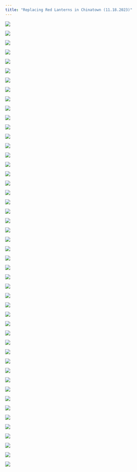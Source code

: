 ```yaml
---
title: "Replacing Red Lanterns in Chinatown (11.18.2023)"
---
```


![](https://res.cloudinary.com/dhngj18do/image/upload/f_auto,q_auto/v1/images/402871826_332854749379614_32751266830533789_n)

![](https://res.cloudinary.com/dhngj18do/image/upload/f_auto,q_auto/v1/images/402999857_332853099379779_2238546892569460293_n)

![](https://res.cloudinary.com/dhngj18do/image/upload/f_auto,q_auto/v1/images/402846373_332854416046314_4897268449363846591_n)

![](https://res.cloudinary.com/dhngj18do/image/upload/f_auto,q_auto/v1/images/402888505_332854509379638_6347254214537842628_n)

![](https://res.cloudinary.com/dhngj18do/image/upload/f_auto,q_auto/v1/images/402946591_332853622713060_8010218604195438378_n)

![](https://res.cloudinary.com/dhngj18do/image/upload/f_auto,q_auto/v1/images/402855787_332853356046420_5474659732078847671_n)

![](https://res.cloudinary.com/dhngj18do/image/upload/f_auto,q_auto/v1/images/404316409_332854026046353_4455596082737387249_n)

![](https://res.cloudinary.com/dhngj18do/image/upload/f_auto,q_auto/v1/images/402877713_332853046046451_7441497487200419100_n)

![](https://res.cloudinary.com/dhngj18do/image/upload/f_auto,q_auto/v1/images/402834913_332853159379773_2665410306099119085_n)

![](https://res.cloudinary.com/dhngj18do/image/upload/f_auto,q_auto/v1/images/402871261_332853332713089_3685800659484258751_n)

![](https://res.cloudinary.com/dhngj18do/image/upload/f_auto,q_auto/v1/images/402904775_332853189379770_2431894868731737621_n)

![](https://res.cloudinary.com/dhngj18do/image/upload/f_auto,q_auto/v1/images/404277938_332853199379769_6949586735662119343_n)

![](https://res.cloudinary.com/dhngj18do/image/upload/f_auto,q_auto/v1/images/404302596_332853282713094_1904527320843725172_n)

![](https://res.cloudinary.com/dhngj18do/image/upload/f_auto,q_auto/v1/images/404288137_332853389379750_8184557205176917877_n)

![](https://res.cloudinary.com/dhngj18do/image/upload/f_auto,q_auto/v1/images/402887647_332853469379742_7869876240807841002_n)

![](https://res.cloudinary.com/dhngj18do/image/upload/f_auto,q_auto/v1/images/402934861_332853442713078_4117398302548504144_n)

![](https://res.cloudinary.com/dhngj18do/image/upload/f_auto,q_auto/v1/images/402881230_332853496046406_6487685597056053143_n)

![](https://res.cloudinary.com/dhngj18do/image/upload/f_auto,q_auto/v1/images/402944258_332853572713065_1434430586556059981_n)

![](https://res.cloudinary.com/dhngj18do/image/upload/f_auto,q_auto/v1/images/402862848_332853632713059_745507950620934357_n)

![](https://res.cloudinary.com/dhngj18do/image/upload/f_auto,q_auto/v1/images/402901574_332853686046387_6524147480636180643_n)

![](https://res.cloudinary.com/dhngj18do/image/upload/f_auto,q_auto/v1/images/402904782_332853726046383_166271490480817535_n)

![](https://res.cloudinary.com/dhngj18do/image/upload/f_auto,q_auto/v1/images/402869038_332853756046380_2092897175093820989_n)

![](https://res.cloudinary.com/dhngj18do/image/upload/f_auto,q_auto/v1/images/402912414_332853782713044_3033032753004852993_n)

![](https://res.cloudinary.com/dhngj18do/image/upload/f_auto,q_auto/v1/images/402903435_332853866046369_4459180403966826470_n)

![](https://res.cloudinary.com/dhngj18do/image/upload/f_auto,q_auto/v1/images/404282557_332853889379700_6060805261837312861_n)

![](https://res.cloudinary.com/dhngj18do/image/upload/f_auto,q_auto/v1/images/402862562_332853912713031_2674906683656611776_n)

![](https://res.cloudinary.com/dhngj18do/image/upload/f_auto,q_auto/v1/images/402983210_332853986046357_4652217909945894121_n)

![](https://res.cloudinary.com/dhngj18do/image/upload/f_auto,q_auto/v1/images/402944317_332854016046354_1663578138997853454_n)

![](https://res.cloudinary.com/dhngj18do/image/upload/f_auto,q_auto/v1/images/402894978_332854072713015_6595477277632456337_n)

![](https://res.cloudinary.com/dhngj18do/image/upload/f_auto,q_auto/v1/images/402100658_332854156046340_8313979011522754382_n)

![](https://res.cloudinary.com/dhngj18do/image/upload/f_auto,q_auto/v1/images/402849715_332854132713009_7014876413872772009_n)

![](https://res.cloudinary.com/dhngj18do/image/upload/f_auto,q_auto/v1/images/402846860_332854179379671_8837099780959209772_n)

![](https://res.cloudinary.com/dhngj18do/image/upload/f_auto,q_auto/v1/images/402853050_332854229379666_6323141798355016993_n)

![](https://res.cloudinary.com/dhngj18do/image/upload/f_auto,q_auto/v1/images/404289840_332854279379661_2548058178094007193_n)

![](https://res.cloudinary.com/dhngj18do/image/upload/f_auto,q_auto/v1/images/402850697_332854262712996_8340632015717646311_n)

![](https://res.cloudinary.com/dhngj18do/image/upload/f_auto,q_auto/v1/images/402839980_332854322712990_8566906018118439246_n)

![](https://res.cloudinary.com/dhngj18do/image/upload/f_auto,q_auto/v1/images/402917116_332854376046318_7555019753208092127_n)

![](https://res.cloudinary.com/dhngj18do/image/upload/f_auto,q_auto/v1/images/404292898_332854406046315_4327524395597202170_n)

![](https://res.cloudinary.com/dhngj18do/image/upload/f_auto,q_auto/v1/images/402878582_332854469379642_7988814795540976346_n)

![](https://res.cloudinary.com/dhngj18do/image/upload/f_auto,q_auto/v1/images/402858918_332854542712968_8715759399213804903_n)

![](https://res.cloudinary.com/dhngj18do/image/upload/f_auto,q_auto/v1/images/404291127_332854592712963_696673910740165189_n)

![](https://res.cloudinary.com/dhngj18do/image/upload/f_auto,q_auto/v1/images/402913393_332853239379765_3825117631927334840_n)

![](https://res.cloudinary.com/dhngj18do/image/upload/f_auto,q_auto/v1/images/402865000_332854636046292_766077965769027689_n)

![](https://res.cloudinary.com/dhngj18do/image/upload/f_auto,q_auto/v1/images/402894552_332854669379622_1348987834557428703_n)

![](https://res.cloudinary.com/dhngj18do/image/upload/f_auto,q_auto/v1/images/402865951_332854716046284_22512901315302119_n)

![](https://res.cloudinary.com/dhngj18do/image/upload/f_auto,q_auto/v1/images/402883143_332886452709777_4984915878589783213_n)

![](https://res.cloudinary.com/dhngj18do/image/upload/f_auto,q_auto/v1/images/402880266_332886436043112_5210558364173808178_n)

![](https://res.cloudinary.com/dhngj18do/image/upload/f_auto,q_auto/v1/images/402891961_332886462709776_4893240807279807176_n)
